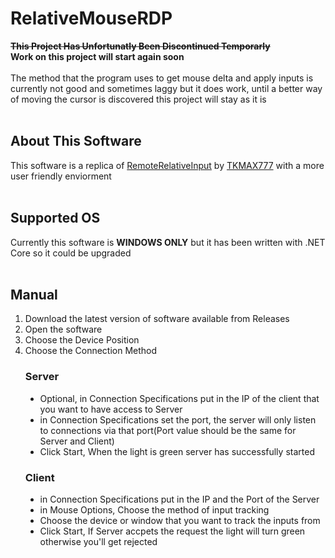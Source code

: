# RelativeMouseRDP
<del><B>This Project Has Unfortunatly Been Discontinued Temporarly</B></del><br>
<strong>Work on this project will start again soon</strong><br><br>
The method that the program uses to get mouse delta and apply inputs is currently not good and sometimes laggy but it does work, until a better way of moving the cursor is discovered this project will stay as it is<br><br>
<h2>About This Software</h2>
This software is a replica of <a href="https://github.com/TKMAX777/RemoteRelativeInput">RemoteRelativeInput</a> by <a href="https://github.com/TKMAX777">TKMAX777</a> with a more user friendly enviorment<br><br>
<h2>Supported OS</h2>
Currently this software is <b>WINDOWS ONLY</b> but it has been written with .NET Core so it could be upgraded<br><br>
<h2>Manual</h2>
<ol>
<li>Download the latest version of software available from Releases</li>
<li>Open the software</li>
<li>Choose the Device Position</li>
<li>Choose the Connection Method</li>
<h3>Server</h3>
<ul type="disc">
<li>Optional, in Connection Specifications put in the IP of the client that you want to have access to Server</li>
<li>in Connection Specifications set the port, the server will only listen to connections via that port(Port value should be the same for Server and Client)</li>
<li>Click Start, When the light is green server has successfully started</li>
</ul>
<h3>Client</h3>
<ul type="disc">
<li>in Connection Specifications put in the IP and the Port of the Server</li>
<li>in Mouse Options, Choose the method of input tracking</li>
<li>Choose the device or window that you want to track the inputs from</li>
<li>Click Start, If Server accpets the request the light will turn green otherwise you'll get rejected</li>
</ul>
</ol>
